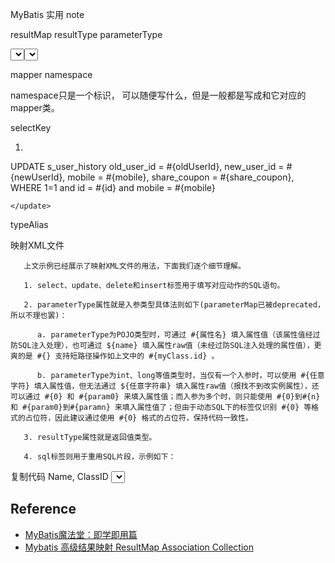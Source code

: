 MyBatis 实用 note



resultMap
resultType
parameterType

<mapper namespace="com.yiding.mapper.SUserHistoryMapper">
    <resultMap type="com.yiding.model.SUserHistory" id="sUserHistoryMap">
		<result property="id" column="id"/>
		<result property="oldUserId" column="old_user_id"/>
		<result property="newUserId" column="new_user_id"/>
		<result property="mobile" column="mobile"/>
		<result property="share_coupon" column="share_coupon"/>
		<result property="type" column="type"/>
		<result property="insert_time" column="insert_time"/>
    </resultMap>


<select id="count" parameterType="map" resultType="Integer">
      SELECT count(id) FROM s_user_history WHERE 1 = 1
		<if test="id != null">
			AND id = #{id}
		</if>

    </select>

<select id="get" parameterType="map" resultMap="sUserHistoryMap">
        SELECT * FROM s_user_history WHERE 1 = 1
		<if test="id != null">
			AND id = #{id}
		</if>
		<if test="mobile != null">
			AND mobile = #{mobile}
		</if>
		limit 0, 1
    </select>


mapper namespace

<mapper namespace="com.yiding.mapper.SUserHistoryMapper">
<mapper namespace="clark">
namespace只是一个标识， 可以随便写什么，但是一般都是写成和它对应的mapper类。


selectKey

<insert id="create" parameterType="com.yiding.model.SUserHistory">
        <selectKey resultType="Integer" order="AFTER" keyProperty="id" >    


<trim prefix="(" suffix=")" suffixOverrides=",">        


1. <set>
<update id="update" parameterType="com.yiding.model.SUserHistory">
		UPDATE s_user_history
		<set>
			<if test="oldUserId != null">old_user_id = #{oldUserId},</if>
			<if test="newUserId != null">new_user_id = #{newUserId},</if>
			<if test="mobile != null">mobile = #{mobile},</if>
			<if test="share_coupon != null">share_coupon = #{share_coupon},</if>
		</set>
		WHERE 1=1 <if test="id != null and ''!= id">and id = #{id} </if> <if test="mobile != null and ''!= mobile"> and mobile = #{mobile} </if>

	</update>


typeAlias



映射XML文件

       上文示例已经展示了映射XML文件的用法，下面我们逐个细节理解。

       1. select、update、delete和insert标签用于填写对应动作的SQL语句。

       2. parameterType属性就是入参类型具体法则如下(parameterMap已被deprecated，所以不理也罢)：

          a. parameterType为POJO类型时，可通过 #{属性名} 填入属性值（该属性值经过防SQL注入处理），也可通过 ${name} 填入属性raw值（未经过防SQL注入处理的属性值），更爽的是 #{} 支持短路径操作如上文中的 #{myClass.id} 。

          b. parameterType为int、long等值类型时，当仅有一个入参时，可以使用 #{任意字符} 填入属性值，但无法通过 ${任意字符串} 填入属性raw值（报找不到改实例属性），还可以通过 #{0} 和 #{param0} 来填入属性值；而入参为多个时，则只能使用 #{0}到#{n} 和 #{param0}到#{paramn} 来填入属性值了；但由于动态SQL下的标签仅识别 #{0} 等格式的占位符，因此建议通过使用 #{0} 格式的占位符，保持代码一致性。

       3. resultType属性就是返回值类型。

       4. sql标签则用于重用SQL片段，示例如下：

复制代码
<sql id="studentCols">
  Name, ClassID
</sql>
<select id="qryStudent" resultType="EStudent">
  select <include id="studentCols"/> from TStudentML
</select>




## Reference

- [MyBatis魔法堂：即学即用篇](http://www.cnblogs.com/fsjohnhuang/p/4014819.html)
- [Mybatis 高级结果映射 ResultMap Association Collection](http://blog.csdn.net/wxwzy738/article/details/24742495)